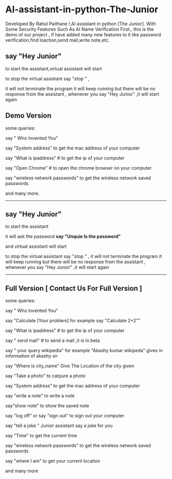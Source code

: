 # AI-assistant-in-python-The-Junior
Developed By Rahul Paithane !.AI assistant in python [The Junior]. With Some Security Features Such As AI Name Verification First., this is the demo of our project , if have added many new features to it like password verification,find loaction,send mail,write note,etc.

## say "Hey Junior"

to start the assistant,virtual assistant will start

to stop the virtual assistant say "stop " ,

it will not terminate the program it will keep running but there will be no response from the assistant , whenever you say "Hey Junior" ,it will start again 


## Demo Version
some queries:

say " Who Invented You"

say "System address" to get the mac address of your computer

say "What is ipaddress" # to get the ip of your computer

say "Open Chrome" # to open the chrome browser on your computer

say "wireless network passwords" to get the wireless network saved passwords

and many more.


************************************************
## say "Hey Junior"

to start the assistant 

it will ask the password **say "Unquie Is the password"**

and virtual assistant will start

to stop the virtual assistant say "stop " , it will not terminate the program it will keep running but there will be no response from the assistant , whenever you say "Hey Junior" ,it will start again 

******************************************************

## Full Version  [ Contact Us For Full Version ]

some queries:

say " Who Invented You"

say "Calculate [Your problem] for example say "Calculate 2+2""

say "What is ipaddress" # to get the ip of your computer

say " send mail" # to send a mail ,it is in beta

say " your query wikipedia" for example "Akashy kumar wikipeda" gives in information of akashy sir

say "Where is city_name" Give The Location of the city given

say "Take a photo" to catpure a photo

say "System address" to get the mac address of your computer

say "write a note" to write a note

say"show note" to show the saved note

say "log off" or say "sign out" to sign out your computer

say "tell a joke " Junior assistant say a joke for you

say  "Time" to get the current time

say "wireless network passwords" to get the wireless network saved passwords

say "where I am" to get your current location 

and many more



